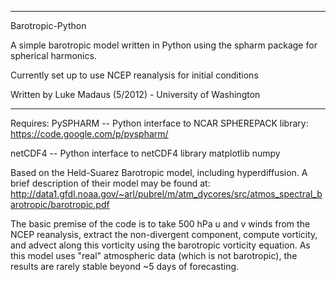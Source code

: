-----------------------------------------------------------------
Barotropic-Python

A simple barotropic model written in Python using the 
spharm package for spherical harmonics.

Currently set up to use NCEP reanalysis for initial conditions

Written by Luke Madaus (5/2012) - University of Washington

-----------------------------------------------------------------

Requires:
 PySPHARM -- Python interface to NCAR SPHEREPACK library:
	https://code.google.com/p/pyspharm/

 netCDF4 -- Python interface to netCDF4 library
 matplotlib
 numpy


Based on the Held-Suarez Barotropic model, including hyperdiffusion.
A brief description of their model may be found at:
http://data1.gfdl.noaa.gov/~arl/pubrel/m/atm_dycores/src/atmos_spectral_barotropic/barotropic.pdf

The basic premise of the code is to take 500 hPa u and v winds from the NCEP
reanalysis, extract the non-divergent component, compute vorticity, and
advect along this vorticity using the barotropic vorticity equation.  As this
model uses "real" atmospheric data (which is not barotropic), the results are
rarely stable beyond ~5 days of forecasting.

